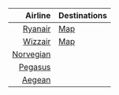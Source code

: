 
| Airline | Destinations |
| ---------: | :-------- |
| [Ryanair](https://www.ryanair.com/) | [Map](https://www.ryanair.com/gb/en/cheap-flight-destinations) |
| [Wizzair](https://wizzair.com/) | [Map](https://wizzair.com/ru-RU/Map) |
| [Norvegian](https://www.norwegian.com/) ||
| [Pegasus](https://www.flypgs.com/)||
| [Aegean](https://en.aegeanair.com/)||
